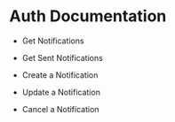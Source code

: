 # Auth Documentation

* Get Notifications

* Get Sent Notifications

* Create a Notification

* Update a Notification

* Cancel a Notification
